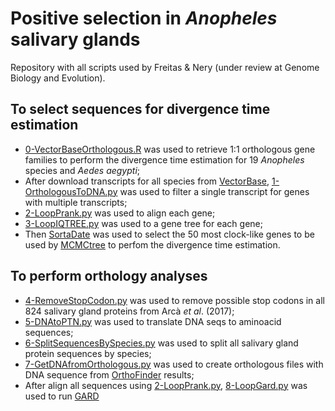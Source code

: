 # Positive selection in *Anopheles* salivary glands
Repository with all scripts used by Freitas &amp; Nery (under review at Genome Biology and Evolution).

## To select sequences for divergence time estimation
* [0-VectorBaseOrthologous.R](https://github.com/freitas-lucas/SGP_Anopheles/blob/main/0-VectorBaseOrthologous.R) was used to retrieve 1:1 orthologous gene families to perform the divergence time estimation for 19 *Anopheles* species and *Aedes aegypti*;
* After download transcripts for all species from   [VectorBase](https://vectorbase.org), [1-OrthologousToDNA.py](https://github.com/freitas-lucas/SGP_Anopheles/blob/main/1-OrthologousToDNA.py) was used to filter a single transcript for genes with multiple transcripts;
* [2-LoopPrank.py](https://github.com/freitas-lucas/SGP_Anopheles/blob/main/2-LoopPrank.py) was used to align each gene;
* [3-LoopIQTREE.py](https://github.com/freitas-lucas/SGP_Anopheles/blob/main/3-LoopIQTREE.py) was used to a gene tree for each gene;
* Then [SortaDate](https://github.com/FePhyFoFum/sortadate) was used to select the 50 most clock-like genes to be used by [MCMCtree](http://abacus.gene.ucl.ac.uk/software/paml.html) to perfom the divergence time estimation.

## To perform orthology analyses
* [4-RemoveStopCodon.py](https://github.com/freitas-lucas/SGP_Anopheles/blob/main/4-RemoveStopCodon.py) was used to remove possible stop codons in all 824 salivary gland proteins from Arcà *et al*. (2017);
* [5-DNAtoPTN.py](https://github.com/freitas-lucas/SGP_Anopheles/blob/main/5-DNAtoPTN.py) was used to translate DNA seqs to aminoacid sequences;
* [6-SplitSequencesBySpecies.py](https://github.com/freitas-lucas/SGP_Anopheles/blob/main/6-SplitSequencesBySpecies.py) was used to split all salivary gland protein sequences by species;
* [7-GetDNAfromOrthologous.py](https://github.com/freitas-lucas/SGP_Anopheles/blob/main/7-GetDNAfromOrthologous.py) was used to create orthologous files with DNA sequence from [OrthoFinder](https://github.com/davidemms/OrthoFinder) results;
* After align all sequences using [2-LoopPrank.py](https://github.com/freitas-lucas/SGP_Anopheles/blob/main/2-LoopPrank.py), [8-LoopGard.py](https://github.com/freitas-lucas/SGP_Anopheles/blob/main/8-LoopGard.py) was used to run [GARD]()
